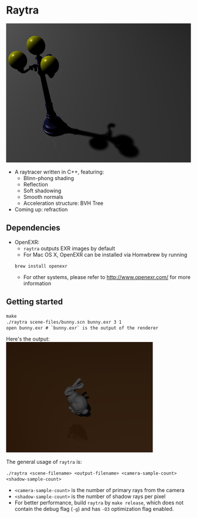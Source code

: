 # Raytra

![](samples/lamp.png)

- A raytracer written in C++, featuring:
  - Blinn-phong shading
  - Reflection
  - Soft shadowing
  - Smooth normals
  - Acceleration structure: BVH Tree
- Coming up: refraction

## Dependencies

- OpenEXR:
    - `raytra` outputs EXR images by default
    - For Mac OS X, OpenEXR can be installed via Homwbrew by running
    ```
    brew install openexr
    ```
    - For other systems, please refer to http://www.openexr.com/ for more information

## Getting started

```
make
./raytra scene-files/bunny.scn bunny.exr 3 1
open bunny.exr # `bunny.exr` is the output of the renderer
```

Here's the output:
![](samples/bunny.png)

The general usage of `raytra` is:

```
./raytra <scene-filename> <output-filename> <camera-sample-count> <shadow-sample-count>
```

- `<camera-sample-count>` is the number of primary rays from the camera
- `<shadow-sample-count>` is the number of shadow rays per pixel
- For better performance, build `raytra` by `make release`, which does not contain the debug flag (`-g`) and has `-O3` optimization flag enabled.
